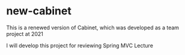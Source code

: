 # new-cabinet
  This is a renewed version of Cabinet, which was developed as a team project at 2021

I will develop this project for reviewing Spring MVC Lecture
